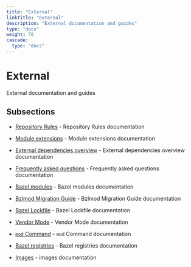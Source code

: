 ```yaml
---
title: "External"
linkTitle: "External"
description: "External documentation and guides"
type: "docs"
weight: 70
cascade:
  type: "docs"
---
```


# External


External documentation and guides





## Subsections


- [Repository Rules](repo) - Repository Rules documentation

- [Module extensions](extension) - Module extensions documentation

- [External dependencies overview](overview) - External dependencies overview documentation

- [Frequently asked questions](faq) - Frequently asked questions documentation

- [Bazel modules](module) - Bazel modules documentation

- [Bzlmod Migration Guide](migration) - Bzlmod Migration Guide documentation

- [Bazel Lockfile](lockfile) - Bazel Lockfile documentation

- [Vendor Mode](vendor) - Vendor Mode documentation

- [`mod` Command](mod-command) - `mod` Command documentation

- [Bazel registries](registry) - Bazel registries documentation

- [Images](images/) - images documentation

